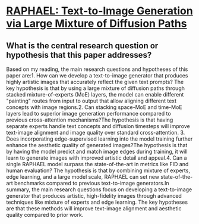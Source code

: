 # [RAPHAEL: Text-to-Image Generation via Large Mixture of Diffusion Paths](https://arxiv.org/abs/2305.18295)

## What is the central research question or hypothesis that this paper addresses?

Based on my reading, the main research questions and hypotheses of this paper are:1. How can we develop a text-to-image generator that produces highly artistic images that accurately reflect the given text prompts? The key hypothesis is that by using a large mixture of diffusion paths through stacked mixture-of-experts (MoE) layers, the model can enable different "painting" routes from input to output that allow aligning different text concepts with image regions.2. Can stacking space-MoE and time-MoE layers lead to superior image generation performance compared to previous cross-attention mechanisms?The hypothesis is that having separate experts handle text concepts and diffusion timesteps will improve text-image alignment and image quality over standard cross-attention. 3. Does incorporating edge-supervised learning into the model training further enhance the aesthetic quality of generated images?The hypothesis is that by having the model predict and match image edges during training, it will learn to generate images with improved artistic detail and appeal.4. Can a single RAPHAEL model surpass the state-of-the-art in metrics like FID and human evaluation? The hypothesis is that by combining mixture of experts, edge learning, and a large model scale, RAPHAEL can set new state-of-the-art benchmarks compared to previous text-to-image generators.In summary, the main research questions focus on developing a text-to-image generator that produces artistic, high-fidelity images through advanced techniques like mixture of experts and edge learning. The key hypotheses are that these methods will improve text-image alignment and aesthetic quality compared to prior work.
